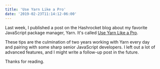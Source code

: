 ```yaml
---
title: 'Use Yarn Like a Pro'
date: '2019-02-23T11:14:12-06:00'
---
```


Last week, I published a post on the Hashrocket blog about my favorite
JavaScript package manager, Yarn. It's called [Use Yarn Like a
Pro](https://hashrocket.com/blog/posts/use-yarn-like-a-pro).

These tips are the culmination of two years working with Yarn every day and pairing with
some sharp senior JavaScript developers. I left out a lot of advanced features, and I might
write a follow-up post in the future.

Thanks for reading.
